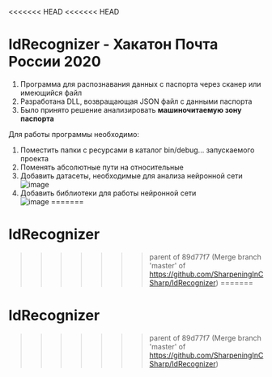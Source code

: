 <<<<<<< HEAD
<<<<<<< HEAD
# IdRecognizer - Хакатон Почта России 2020

1. Программа для распознавания данных с паспорта через сканер или имеющийся файл
2. Разработана DLL, возвращающая JSON файл с данными паспорта
3. Было принято решение анализировать <b>машиночитаемую зону паспорта</b>

Для работы программы необходимо:
1. Поместить папки с ресурсами в каталог bin/debug... запускаемого проекта
2. Поменять абсолютные пути на относительные
3. Добавить датасеты, необходимые для анализа нейронной сети <br/>
![image](https://user-images.githubusercontent.com/65521226/122699091-0ff68280-d28c-11eb-9176-fbb2068ef320.png)
4. Добавить библиотеки для работы нейронной сети <br/>
![image](https://user-images.githubusercontent.com/65521226/122699339-8c896100-d28c-11eb-9a5d-81066d091c0a.png)
=======
# IdRecognizer
>>>>>>> parent of 89d77f7 (Merge branch 'master' of https://github.com/SharpeningInCSharp/IdRecognizer)
=======
# IdRecognizer
>>>>>>> parent of 89d77f7 (Merge branch 'master' of https://github.com/SharpeningInCSharp/IdRecognizer)
